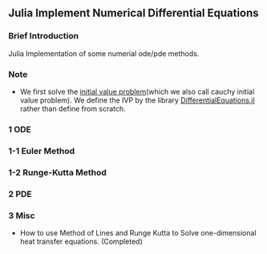 ## Julia Implement Numerical Differential Equations

### Brief Introduction
Julia Implementation of some numerial ode/pde methods.

### Note
- We first solve the [initial value problem](https://en.wikipedia.org/wiki/Initial_value_problem#:~:text=In%20multivariable%20calculus%2C%20an%20initial,solving%20an%20initial%20value%20problem.)(which we also call cauchy initial value problem). We define the IVP by the library [DifferentialEquations.jl](https://docs.sciml.ai/DiffEqDocs/stable/) rather than define from scratch.


### 1 ODE

### 1-1 Euler Method 

### 1-2 Runge-Kutta Method

### 2 PDE

### 3 Misc

- How to use Method of Lines and Runge Kutta to Solve one-dimensional heat transfer equations. (Completed)

